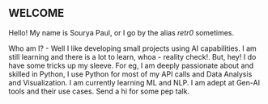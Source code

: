 **WELCOME**
-
Hello! 
My name is Sourya Paul, or I go by the alias _retr0_ sometimes. 

Who am I? - Well I like developing small projects using AI capabilities. I am still learning and there is a lot to learn, whoa - reality check!. But, hey! I do have some tricks up my sleeve. For eg, I am deeply passionate about and skilled in Python, I use Python for most of my API calls and Data Analysis and Visualization. I am currently learning ML and NLP.
I am adept at Gen-AI tools and their use cases. Send a hi for some pep talk.
<!---
sourya2007/sourya2007 is a ✨ special ✨ repository because its `README.md` (this file) appears on your GitHub profile.
You can click the Preview link to take a look at your changes.
--->
